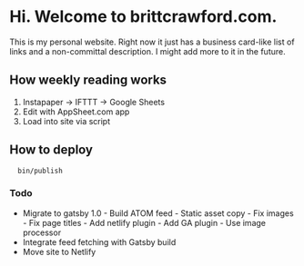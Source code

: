 # Hi. Welcome to brittcrawford.com.

This is my personal website. Right now it just has a business card-like list of links and a non-committal description. I might add more to it in the future.

## How weekly reading works

1. Instapaper -> IFTTT -> Google Sheets
2. Edit with AppSheet.com app
3. Load into site via script

## How to deploy

      bin/publish

### Todo

- Migrate to gatsby 1.0
      - Build ATOM feed
      - Static asset copy
      - Fix images
      - Fix page titles
      - Add netlify plugin
      - Add GA plugin
      - Use image processor
- Integrate feed fetching with Gatsby build
- Move site to Netlify